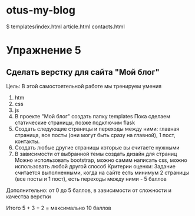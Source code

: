 # otus-my-blog

$ templates/index.html article.html contacts.html

Упражнение 5
=============

Сделать верстку для сайта "Мой блог"
------------------------------------
Цель:
В этой самостоятельной работе мы тренируем умения
1. htm
2. css
3. js
1. В проекте "Мой блог" создать папку templates
Пока сделаем статические страницы, позже подключим flask
2. Создать следующие страницы и переходы между ними: главная страница, все посты (они могут быть сразу на главной), 1 пост, контакты.
3. Создать любые другие страницы которые вы считаете нужными
4. В зависимости от выбранной темы создать дизайн для страниц
Можно использовать bootstrap, можно самим написать css, можно использовать любой другой способ
Критерии оценки: Задание считается выполненными, когда на сайте есть минимум 2 страницы (все посты и 1 пост), есть переходы между ними - 5 баллов

Дополнительно:
от 0 до 5 баллов, в зависимости от сложности и качества верстки 

Итого 5 + 3 + 2 = максимально 10 баллов 
